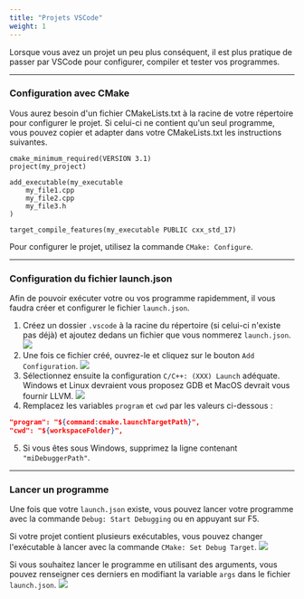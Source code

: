 ```yaml
---
title: "Projets VSCode"
weight: 1
---
```


Lorsque vous avez un projet un peu plus conséquent, il est plus pratique de passer par VSCode pour configurer, compiler et tester vos programmes.

---

### Configuration avec CMake

Vous aurez besoin d'un fichier CMakeLists.txt à la racine de votre répertoire pour configurer le projet.
Si celui-ci ne contient qu'un seul programme, vous pouvez copier et adapter dans votre CMakeLists.txt les instructions suivantes.
```
cmake_minimum_required(VERSION 3.1)
project(my_project)

add_executable(my_executable
    my_file1.cpp
    my_file2.cpp
    my_file3.h
)

target_compile_features(my_executable PUBLIC cxx_std_17)
```

Pour configurer le projet, utilisez la commande `CMake: Configure`.

---

### Configuration du fichier launch.json

Afin de pouvoir exécuter votre ou vos programme rapidemment, il vous faudra créer et configurer le fichier `launch.json`.

1. Créez un dossier `.vscode` à la racine du répertoire (si celui-ci n'existe pas déjà) et ajoutez dedans un fichier que vous nommerez `launch.json`.
![](/CPP_Learning/images/chapter0/new-launch.png)
2. Une fois ce fichier créé, ouvrez-le et cliquez sur le bouton `Add Configuration`.
![](/CPP_Learning/images/chapter0/add-conf.png)
3. Sélectionnez ensuite la configuration `C/C++: (XXX) Launch` adéquate.\
Windows et Linux devraient vous proposez GDB et MacOS devrait vous fournir LLVM.
![](/CPP_Learning/images/chapter0/launch-conf.png)
4. Remplacez les variables `program` et `cwd` par les valeurs ci-dessous :
```json
"program": "${command:cmake.launchTargetPath}",
"cwd": "${workspaceFolder}",
```
5. Si vous êtes sous Windows, supprimez la ligne contenant `"miDebuggerPath"`.

---

### Lancer un programme

Une fois que votre `launch.json` existe, vous pouvez lancer votre programme avec la commande `Debug: Start Debugging` ou en appuyant sur F5.

Si votre projet contient plusieurs exécutables, vous pouvez changer l'exécutable à lancer avec la commande `CMake: Set Debug Target`.
![](/CPP_Learning/images/chapter0/set-debug-target.png)

Si vous souhaitez lancer le programme en utilisant des arguments, vous pouvez renseigner ces derniers en modifiant la variable `args` dans le fichier `launch.json`.
![](/CPP_Learning/images/chapter0/args.png)
